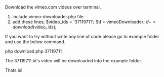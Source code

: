Download the vimeo.com videos over terminal.
1. include vimeo-downloader.php file
2. add these lines;
   $video_ids = '37119711';
   $d = vimeoDownloader;
   $d->download($video_ids);

If you want to try without write any line of code please go to example folder and use the below command.

php download.php 37119711

The 37119711 id's video will be downloaded into the example folder.

Thats is!


